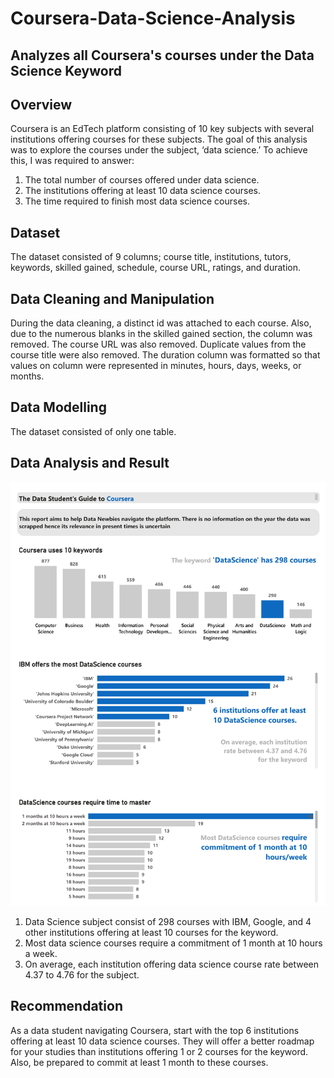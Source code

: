 # Coursera-Data-Science-Analysis
Analyzes all Coursera's courses under the Data Science Keyword
--------------
## Overview
Coursera is an EdTech platform consisting of 10 key subjects with several institutions offering courses for these subjects. 
The goal of this analysis was to explore the courses under the subject, ‘data science.’ 
To achieve this, I was required to answer:
1.	The total number of courses offered under data science.
2.	The institutions offering at least 10 data science courses.
3.	The time required to finish most data science courses.

## Dataset
The dataset consisted of 9 columns; course title, institutions, tutors, keywords, skilled gained, schedule, course URL, ratings, and duration.

## Data Cleaning and Manipulation
During the data cleaning, a distinct id was attached to each course. Also, due to the numerous blanks in the skilled gained section, the column was removed. The course URL was also removed. Duplicate values from the course title were also removed. The duration column was formatted so that values on column were represented in minutes, hours, days, weeks, or months.

## Data Modelling
The dataset consisted of only one table. 

## Data Analysis and Result
![](CourseraData1.jpg)

1.	Data Science subject consist of 298 courses with IBM, Google, and 4 other institutions offering at least 10 courses for the keyword. 
2.	Most data science courses require a commitment of 1 month at 10 hours a week. 
3.	On average, each institution offering data science course rate between 4.37 to 4.76 for the subject.

## Recommendation
As a data student navigating Coursera, start with the top 6 institutions offering at least 10 data science courses. They will offer a better roadmap for your studies than institutions offering 1 or 2 courses for the keyword.
Also, be prepared to commit at least 1 month to these courses. 
